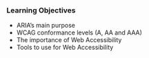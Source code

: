 ### Learning Objectives

* ARIA’s main purpose
* WCAG conformance levels (A, AA and AAA)
* The importance of Web Accessibility
* Tools to use for Web Accessibility